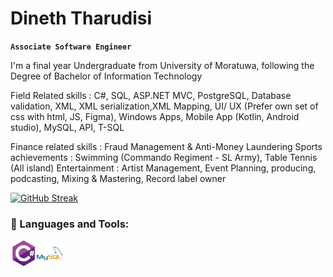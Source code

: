 #  Dineth Tharudisi

**`Associate Software Engineer`**

I'm a final year Undergraduate from University of Moratuwa, following the Degree of Bachelor of Information Technology 

Field Related skills : C#, SQL, ASP.NET MVC, PostgreSQL, Database validation, XML, XML serialization,XML Mapping, UI/ UX (Prefer own set of css with html, JS, Figma), Windows Apps, Mobile App (Kotlin, Android studio), MySQL, API, T-SQL

Finance related skills : Fraud Management & Anti-Money Laundering
Sports achievements : Swimming (Commando Regiment - SL Army), Table Tennis (All island)
Entertainment : Artist Management, Event Planning, producing, podcasting, Mixing & Mastering, Record label owner

[![GitHub Streak](https://streak-stats.demolab.com?user=KD-Dineth-Tharudisi&theme=transparent&hide_border=true&border_radius=30&card_width=500)](https://git.io/streak-stats)

### 🔨 Languages and Tools:
<a href="https://docs.microsoft.com/en-us/dotnet/csharp/" target="_blank">
    <img align="left" src="https://raw.githubusercontent.com/devicons/devicon/master/icons/csharp/csharp-original.svg" alt="C#" height="42px"/>
</a>
<a href="https://www.w3schools.com/sql/" target="_blank">
    <img align="left" src="https://raw.githubusercontent.com/devicons/devicon/master/icons/mysql/mysql-original-wordmark.svg" alt="SQL" height="42px"/>
</a>


<br>
